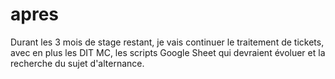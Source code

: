 # apres

Durant les 3 mois de stage restant, je vais continuer le traitement de tickets, avec en plus les DIT MC, les scripts Google Sheet qui devraient évoluer et la recherche du sujet d'alternance.&#x20;
